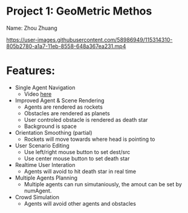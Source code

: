 # Project 1: GeoMetric Methos
Name: Zhou Zhuang

https://user-images.githubusercontent.com/58986949/115314310-805b2780-a1a7-11eb-8558-648a367ea231.mp4

# Features:
- Single Agent Navigation
  - Video [here](media/single.mp4)
- Improved Agent & Scene Rendering
  - Agents are rendered as rockets
  - Obstacles are rendered as planets
  - User controled obstacle is rendered as death star
  - Background is space
- Orientation Smoothing (partial)
  - Rockets will move towards where head is pointing to
- User Scenario Editing
  - Use left/right mouse button to set dest/src
  - Use center mouse button to set death star
- Realtime User Interation
  - Agents will avoid to hit death star in real time
- Multiple Agents Planning
  - Multiple agents can run simutaniously, the amout can be set by numAgent.
- Crowd Simulation
  - Agents will avoid other agents and obstacles

